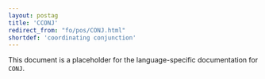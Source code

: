 ```yaml
---
layout: postag
title: 'CCONJ'
redirect_from: "fo/pos/CONJ.html"
shortdef: 'coordinating conjunction'
---
```


This document is a placeholder for the language-specific documentation
for `CONJ`.
